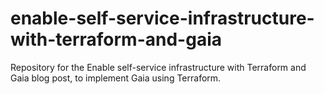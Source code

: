 # enable-self-service-infrastructure-with-terraform-and-gaia
Repository for the Enable self-service infrastructure with Terraform and Gaia blog post, to implement Gaia using Terraform.

